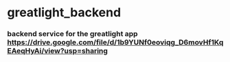 # greatlight_backend
### backend service for the greatlight app https://drive.google.com/file/d/1b9YUNf0eoviqg_D6movHf1KqEAeqHyAi/view?usp=sharing
